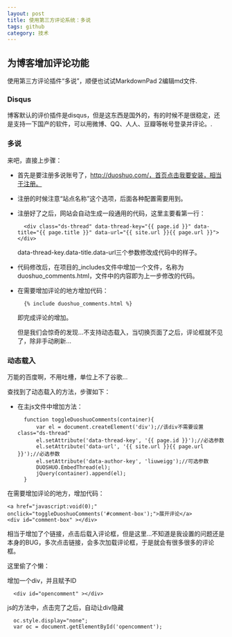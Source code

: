 ```yaml
---
layout: post
title: 使用第三方评论系统：多说
tags: github
category: 技术
---
```

## 为博客增加评论功能 ##
使用第三方评论插件“多说”，顺便也试试MarkdownPad 2编辑md文件.

### Disqus ###

博客默认的评价插件是disqus，但是这东西是国外的，有的时候不是很稳定，还是支持一下国产的软件，可以用微博、QQ、人人、豆瓣等帐号登录并评论。.


### 多说 ###

来吧，直接上步骤：

- 首先是要注册多说账号了，http://duoshuo.com/，首页点击我要安装，相当于注册。
- 注册的时候注意“站点名称”这个选项，后面各种配置需要用到。
- 注册好了之后，网站会自动生成一段通用的代码，这里主要看第一行：

		<div class="ds-thread" data-thread-key="{{ page.id }}" data-title="{{ page.title }}" data-url="{{ site.url }}{{ page.url }}"></div>

     data-thread-key.data-title.data-url三个参数修改成代码中的样子。

- 代码修改后，在项目的_includes文件中增加一个文件，名称为duoshuo_comments.html，文件中的内容即为上一步修改的代码。
- 在需要增加评论的地方增加代码：

		{% include duoshuo_comments.html %}

    即完成评论的增加。

    但是我们会惊奇的发现...不支持动态载入，当切换页面了之后，评论框就不见了，除非手动刷新...

### 动态载入 ###

万能的百度啊，不用吐槽，单位上不了谷歌...

查找到了动态载入的方法，步骤如下：

- 在主js文件中增加方法：

		function toggleDuoshuoComments(container){
			var el = document.createElement('div');//该div不需要设置class="ds-thread"
			el.setAttribute('data-thread-key', '{{ page.id }}');//必选参数
			el.setAttribute('data-url', '{{ site.url }}{{ page.url }}');//必选参数
			el.setAttribute('data-author-key', 'liuweigg');//可选参数
			DUOSHUO.EmbedThread(el);
			jQuery(container).append(el);
		}

  
在需要增加评论的地方，增加代码：

	<a href="javascript:void(0);" onclick="toggleDuoshuoComments('#comment-box');">展开评论</a>
    <div id="comment-box" ></div>

相当于增加了个链接，点击后载入评论框，但是这里...不知道是我设置的问题还是本身的BUG，多次点击链接，会多次加载评论框，于是就会有很多很多的评论框。

这里偷了个懒：

增加一个div，并且赋予ID

	  <div id="opencomment" ></div>

js的方法中，点击完了之后，自动让div隐藏

      oc.style.display="none";
      var oc = document.getElementById('opencomment');

